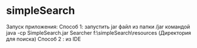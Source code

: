 # simpleSearch
Запуск приложения:
Способ 1:
запустить jar файл из папки /jar командой java -cp SimpleSearch.jar Searcher f:\simpleSearch\resources      (Директория для поиска)
Способ 2 :
из IDE
